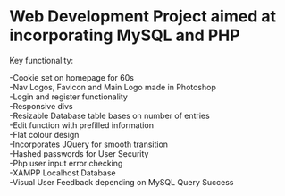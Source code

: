 # Web Development Project aimed at incorporating MySQL and PHP  
Key functionality:  
  
-Cookie set on homepage for 60s  
-Nav Logos, Favicon and Main Logo made in Photoshop  
-Login and register functionality  
-Responsive divs  
-Resizable Database table bases on number of entries  
-Edit function with prefilled information  
-Flat colour design  
-Incorporates JQuery for smooth transition  
-Hashed passwords for User Security  
-Php user input error checking  
-XAMPP Localhost Database  
-Visual User Feedback depending on MySQL Query Success  
